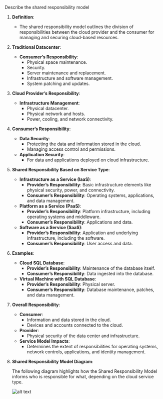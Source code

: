 Describe the shared responsibility model

1. **Definition**: 
   - The shared responsibility model outlines the division of responsibilities between the cloud provider and the consumer for managing and securing cloud-based resources.

2. **Traditional Datacenter**:
   - **Consumer’s Responsibility**: 
     - Physical space maintenance.
     - Security.
     - Server maintenance and replacement.
     - Infrastructure and software management.
     - System patching and updates.

3. **Cloud Provider’s Responsibility**:
   - **Infrastructure Management**: 
     - Physical datacenter.
     - Physical network and hosts.
     - Power, cooling, and network connectivity.

4. **Consumer’s Responsibility**:
   - **Data Security**: 
     - Protecting the data and information stored in the cloud.
     - Managing access control and permissions.
   - **Application Security**: 
     - For data and applications deployed on cloud infrastructure.

5. **Shared Responsibility Based on Service Type**:
   - **Infrastructure as a Service (IaaS)**:
     - **Provider’s Responsibility**: Basic infrastructure elements like physical security, power, and connectivity.
     - **Consumer’s Responsibility**: Operating systems, applications, and data management.
   - **Platform as a Service (PaaS)**:
     - **Provider’s Responsibility**: Platform infrastructure, including operating systems and middleware.
     - **Consumer’s Responsibility**: Applications and data.
   - **Software as a Service (SaaS)**:
     - **Provider’s Responsibility**: Application and underlying infrastructure, including the software.
     - **Consumer’s Responsibility**: User access and data.

6. **Examples**:
   - **Cloud SQL Database**:
     - **Provider’s Responsibility**: Maintenance of the database itself.
     - **Consumer’s Responsibility**: Data ingested into the database.
   - **Virtual Machine with SQL Database**:
     - **Provider’s Responsibility**: Physical server.
     - **Consumer’s Responsibility**: Database maintenance, patches, and data management.

7. **Overall Responsibility**:
   - **Consumer**:
     - Information and data stored in the cloud.
     - Devices and accounts connected to the cloud.
   - **Provider**:
     - Physical security of the data center and infrastructure.
   - **Service Model Impacts**:
     - Determines the extent of responsibilities for operating systems, network controls, applications, and identity management.

8. **Shared Responsibility Model Diagram**:

    The following diagram highlights how the Shared Responsibility Model informs who is responsible for what, depending on the cloud service type.

    ![alt text](https://learn.microsoft.com/en-in/training/wwl-azure/describe-cloud-compute/media/shared-responsibility-b3829bfe.svg)